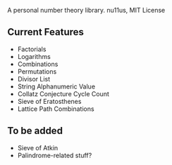 A personal number theory library.
nu11us, MIT License


## Current Features
+ Factorials
+ Logarithms
+ Combinations
+ Permutations
+ Divisor List
+ String Alphanumeric Value
+ Collatz Conjecture Cycle Count
+ Sieve of Eratosthenes
+ Lattice Path Combinations

## To be added
+ Sieve of Atkin
+ Palindrome-related stuff?